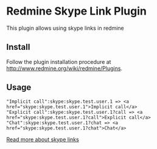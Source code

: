 # Redmine Skype Link Plugin

This plugin allows using skype links in redmine

## Install

Follow the plugin installation procedure at http://www.redmine.org/wiki/redmine/Plugins.

## Usage

    "Implicit call":skype:skype.test.user.1 => <a href="skype:skype.test.user.1">Implicit call</a>
    "Explicit call":skype:skype.test.user.1?call => <a href="skype:skype.test.user.1?call">Explicit call</a>
    "Chat":skype:skype.test.user.1?chat => <a href="skype:skype.test.user.1?chat">Chat</a>

[Read more about skype links](https://dev.skype.com/skype-uri/reference)
